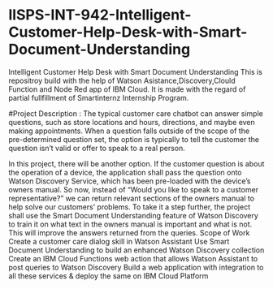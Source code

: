 # llSPS-INT-942-Intelligent-Customer-Help-Desk-with-Smart-Document-Understanding

Intelligent Customer Help Desk with Smart Document Understanding
This is repositroy build with the help of Watson Asistance,Discovery,Clould Function and Node Red app of IBM Cloud.
It is made with the regard of partial fullfillment of Smartinternz Internship Program.

#Project Description :
The typical customer care chatbot can answer simple questions, such as store locations and hours, directions, and maybe even making appointments. When a question falls outside of the scope of the pre-determined question set, the option is typically to tell the customer the question isn’t valid or offer to speak to a real person.

In this project, there will be another option. If the customer question is about the operation of a device, the application shall pass the question onto Watson Discovery Service, which has been pre-loaded with the device’s owners manual. So now, instead of “Would you like to speak to a customer representative?” we can return relevant sections of the owners manual to help solve our customers’ problems.
To take it a step further, the project shall use the Smart Document Understanding feature of Watson Discovery to train it on what text in the owners manual is important and what is not. This will improve the answers returned from the queries.
Scope of Work
Create a customer care dialog skill in Watson Assistant
Use Smart Document Understanding to build an enhanced Watson Discovery collection
Create an IBM Cloud Functions web action that allows Watson Assistant to post queries to Watson Discovery
Build a web application with integration to all these services & deploy the same on IBM Cloud Platform
